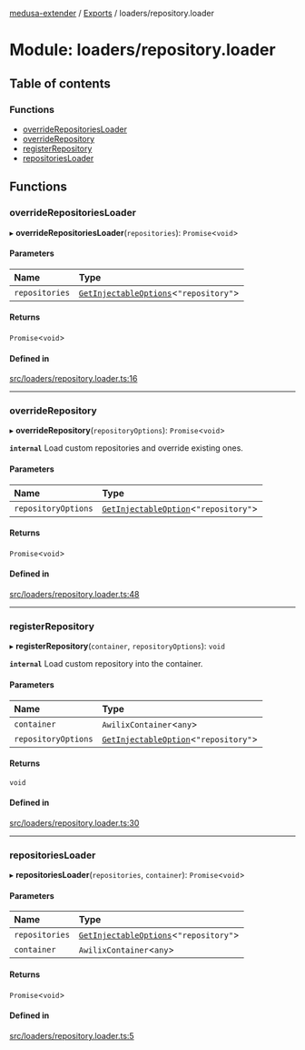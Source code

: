 [medusa-extender](../README.md) / [Exports](../modules.md) / loaders/repository.loader

# Module: loaders/repository.loader

## Table of contents

### Functions

- [overrideRepositoriesLoader](loaders_repository_loader.md#overriderepositoriesloader)
- [overrideRepository](loaders_repository_loader.md#overriderepository)
- [registerRepository](loaders_repository_loader.md#registerrepository)
- [repositoriesLoader](loaders_repository_loader.md#repositoriesloader)

## Functions

### overrideRepositoriesLoader

▸ **overrideRepositoriesLoader**(`repositories`): `Promise`<`void`\>

#### Parameters

| Name | Type |
| :------ | :------ |
| `repositories` | [`GetInjectableOptions`](types.md#getinjectableoptions)<``"repository"``\> |

#### Returns

`Promise`<`void`\>

#### Defined in

[src/loaders/repository.loader.ts:16](https://github.com/adrien2p/medusa-extender/blob/a0a14e5/src/loaders/repository.loader.ts#L16)

___

### overrideRepository

▸ **overrideRepository**(`repositoryOptions`): `Promise`<`void`\>

**`internal`**
Load custom repositories and override existing ones.

#### Parameters

| Name | Type |
| :------ | :------ |
| `repositoryOptions` | [`GetInjectableOption`](types.md#getinjectableoption)<``"repository"``\> |

#### Returns

`Promise`<`void`\>

#### Defined in

[src/loaders/repository.loader.ts:48](https://github.com/adrien2p/medusa-extender/blob/a0a14e5/src/loaders/repository.loader.ts#L48)

___

### registerRepository

▸ **registerRepository**(`container`, `repositoryOptions`): `void`

**`internal`**
Load custom repository into the container.

#### Parameters

| Name | Type |
| :------ | :------ |
| `container` | `AwilixContainer`<`any`\> |
| `repositoryOptions` | [`GetInjectableOption`](types.md#getinjectableoption)<``"repository"``\> |

#### Returns

`void`

#### Defined in

[src/loaders/repository.loader.ts:30](https://github.com/adrien2p/medusa-extender/blob/a0a14e5/src/loaders/repository.loader.ts#L30)

___

### repositoriesLoader

▸ **repositoriesLoader**(`repositories`, `container`): `Promise`<`void`\>

#### Parameters

| Name | Type |
| :------ | :------ |
| `repositories` | [`GetInjectableOptions`](types.md#getinjectableoptions)<``"repository"``\> |
| `container` | `AwilixContainer`<`any`\> |

#### Returns

`Promise`<`void`\>

#### Defined in

[src/loaders/repository.loader.ts:5](https://github.com/adrien2p/medusa-extender/blob/a0a14e5/src/loaders/repository.loader.ts#L5)
